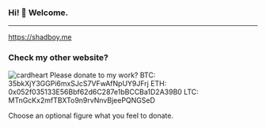 ### Hi! 👋 Welcome.
___________________________________________________________________________________________________________________________________________________________________________________
https://shadboy.me

### Check my other website?

![cardheart](https://user-images.githubusercontent.com/83667327/132292858-f509f4df-3a23-4c9b-ba3f-75a6959b2c15.png) Please donate to my work?
BTC: 35bkXjY3GGPi6mxSJcS7VFwAfNpUY9JFrj
ETH: 0x052f035133E56Bbf62d6C287e1bBCCBa1D2A39B0
LTC: MTnGcKx2mfTBXTo9n9rvNnvBjeePQNGSeD

Choose an optional figure what you feel to donate.


